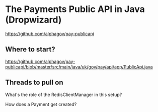 # The Payments Public API in Java (Dropwizard)

https://github.com/alphagov/pay-publicapi

## Where to start?

https://github.com/alphagov/pay-publicapi/blob/master/src/main/java/uk/gov/pay/api/app/PublicApi.java

## Threads to pull on

What's the role of the RedisClientManager in this setup?

How does a Payment get created?

